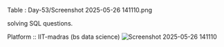 Table :   Day-53/Screenshot 2025-05-26 141110.png

solving SQL questions.

Platform :: IIT-madras (bs data science) 
![Screenshot 2025-05-26 141110](https://github.com/user-attachments/assets/91546ba1-cabb-4ae3-b469-17f406639265)
